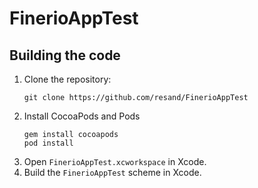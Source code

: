 # FinerioAppTest

Building the code
-----------------

1. Clone the repository:
    ```shell
    git clone https://github.com/resand/FinerioAppTest
    ```
1. Install CocoaPods and Pods
    ```shell
    gem install cocoapods
    pod install
    ```
1. Open `FinerioAppTest.xcworkspace` in Xcode.
1. Build the `FinerioAppTest` scheme in Xcode.